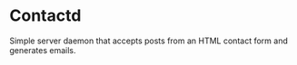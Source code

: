 # Contactd 

Simple server daemon that accepts posts from an HTML contact form and generates
emails.

